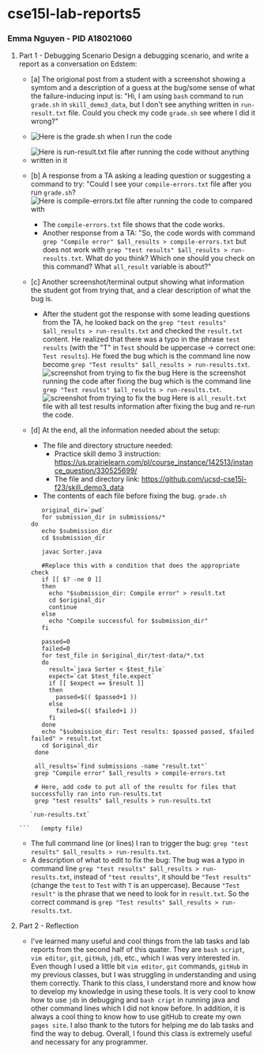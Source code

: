 # cse15l-lab-reports5
### Emma Nguyen - PID A18021060

1. Part 1 - Debugging Scenario
   Design a debugging scenario, and write a report as a conversation on Edstem:
   - [a] The origional post from a student with a screenshot showing a symtom and a description of a guess at the bug/some sense of what the failure-inducing input is: "Hi, I am using `bash` command to run `grade.sh` in `skill_demo3_data`, but I don't see anything written in `run-result.txt` file. Could you check my code `grade.sh` see where I did it wrong?"
   - ![ Here is the grade.sh when I run the code](lab5-1-1.png)
   - ![ Here is `run-result.txt file` after running the code without anything written in it](lab5-1-3.png)
   
   - [b] A response from a TA asking a leading question or suggesting a command to try: "Could I see your `compile-errors.txt` file after you run `grade.sh`?
        ![ Here is `compile-errors.txt file` after running the code to compared with ](lab5-1-2.png)
        - The `compile-errors.txt` file shows that the code works.
        - Another response from a TA: "So, the code words with command `grep "Compile error" $all_results > compile-errors.txt` but does not work with `grep "test results" $all_results > run-results.txt`. What do you think? Which one should you check on this command? What `all_result` variable is about?"
   - [c] Another screenshot/terminal output showing what information the student got from trying that, and a clear description of what the bug is.
        - After the student got the response with some leading questions from the TA, he looked back on the `grep "test results" $all_results > run-results.txt` and checked the `result.txt` content. He realized that there was a typo in the phrase `test results` (with the "T" in `Test` should be uppercase -> correct one: `Test results`). He fixed the bug which is the command line now become `grep "Test results" $all_results > run-results.txt`.
      ![screenshot from trying to fix the bug](lab5-1-4.png)
     Here is the screenshot running the code after fixing the bug which is the command line `grep "Test results" $all_results > run-results.txt`.
      ![screenshot from trying to fix the bug](lab5-1-5.png)
     Here is `all_result.txt` file with all test results information after fixing the bug and re-run the code.
   - [d] At the end, all the information needed about the setup:
      - The file and directory structure needed:
        -  Practice skill demo 3 instruction: https://us.prairielearn.com/pl/course_instance/142513/instance_question/330525699/
        -  The file and directory link: https://github.com/ucsd-cse15l-f23/skill_demo3_data
      - The contents of each file before fixing the bug.
     `grade.sh`

     ```
        original_dir=`pwd`
        for submission_dir in submissions/*
     do
        echo $submission_dir
        cd $submission_dir

        javac Sorter.java

        #Replace this with a condition that does the appropriate check
        if [[ $? -ne 0 ]] 
        then
          echo "$submission_dir: Compile error" > result.txt    
          cd $original_dir
          continue
        else
          echo "Compile successful for $submission_dir"
        fi

        passed=0
        failed=0
        for test_file in $original_dir/test-data/*.txt
        do
          result=`java Sorter < $test_file`
          expect=`cat $test_file.expect`
          if [[ $expect == $result ]]
          then
            passed=$(( $passed+1 ))
          else
            failed=$(( $failed+1 ))
          fi
        done
        echo "$submission_dir: Test results: $passed passed, $failed failed" > result.txt
        cd $original_dir
      done

      all_results=`find submissions -name "result.txt"`
      grep "Compile error" $all_results > compile-errors.txt

      # Here, add code to put all of the results for files that successfully ran into run-results.txt
      grep "test results" $all_results > run-results.txt
   ```
      `run-results.txt`
     
   ```   (empty file)
   ```
     
   - The full command line (or lines) I ran to trigger the bug: `grep "test results" $all_results > run-results.txt`.
   - A description of what to edit to fix the bug: The bug was a typo in command line `grep "test results" $all_results > run-results.txt`, instead of `"test results"`, it should be `"Test results"` (change the `test` to `Test` with `T` is an uppercase). Because `"Test result"` is the phrase that we need to look for in `result.txt`. So the correct command is `grep "Test results" $all_results > run-results.txt`.

1. Part 2 - Reflection
   - I've learned many useful and cool things from the lab tasks and lab reports from the second half of this quater. They are `bash script`, `vim editor`, `git`, `gitHub`, `jdb`, etc., which I was very interested in. Even though I used a little bit `vim editor`, `git` commands, `gitHub` in my previous classes, but I was struggling in understanding and using them correctly. Thank to this class, I understand more and know how to develop my knowledge in using these tools. It is very cool to know how to use `jdb` in debugging and `bash cript` in running java and other command lines which I did not know before. In addition, it is always a cool thing to know how to use gitHub to create my own `pages site`. I also thank to the tutors for helping me do lab tasks and find the way to debug. Overall, I found this class is extremely useful and necessary for any programmer.

